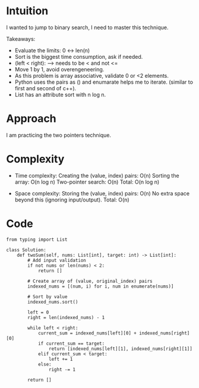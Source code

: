 # Intuition
I wanted to jump to binary search, I need to master this technique.

Takeaways:
- Evaluate the limits: 0 <-> len(n)
- Sort is the biggest time consumption, ask if needed.
- (left < right): --> needs to be < and not <=
- Move 1 by 1, avoid overengeneering.
- As this problem is array associative, validate 0 or <2 elements.
- Python uses the pairs as () and enumarate helps me to iterate. (similar to first and second of c++).
- List has an attribute sort with n log n.


# Approach
I am practicing the two pointers technique.

# Complexity
- Time complexity:
Creating the (value, index) pairs: O(n)
Sorting the array: O(n log n)
Two-pointer search: O(n)
Total: O(n log n)

- Space complexity:
Storing the (value, index) pairs: O(n)
No extra space beyond this (ignoring input/output).
Total: O(n)

# Code
```python3 []
from typing import List

class Solution:
    def twoSum(self, nums: List[int], target: int) -> List[int]:
        # Add input validation
        if not nums or len(nums) < 2:
            return []
        
        # Create array of (value, original_index) pairs
        indexed_nums = [(num, i) for i, num in enumerate(nums)]
        
        # Sort by value
        indexed_nums.sort()
        
        left = 0
        right = len(indexed_nums) - 1
        
        while left < right:
            current_sum = indexed_nums[left][0] + indexed_nums[right][0]
            if current_sum == target:
                return [indexed_nums[left][1], indexed_nums[right][1]]
            elif current_sum < target:
                left += 1
            else:
                right -= 1
        
        return []
```